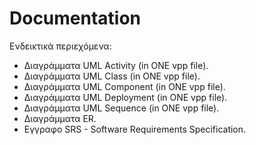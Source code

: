 # Documentation

Ενδεικτικά περιεχόμενα:

- Διαγράμματα UML Activity (in ONE vpp file).
- Διαγράμματα UML Class (in ONE vpp file).
- Διαγράμματα UML Component (in ONE vpp file).
- Διαγράμματα UML Deployment (in ONE vpp file).
- Διαγράμματα UML Sequence (in ONE vpp file).
- Διαγράμματα ER.
- Εγγραφο SRS - Software Requirements Specification.

